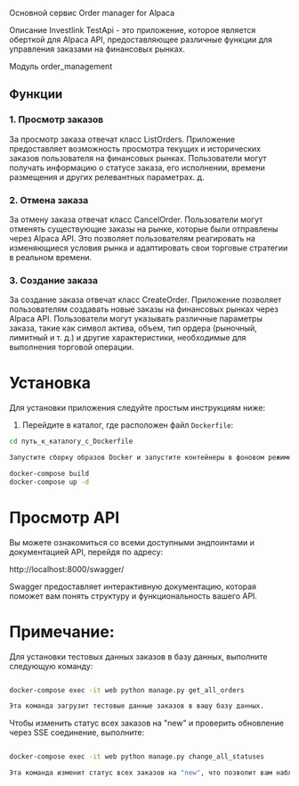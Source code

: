 Основной сервис Order manager for Alpaca

Описание
Investlink TestApi - это приложение, которое является оберткой для Alpaca API, предоставляющее различные функции для управления заказами на финансовых рынках.

Модуль order_management


## Функции

### 1. Просмотр заказов

За просмотр заказа отвечат класс ListOrders. Приложение предоставляет возможность просмотра текущих и исторических заказов пользователя на финансовых рынках. Пользователи могут получать информацию о статусе заказа, его исполнении, времени размещения и других релевантных параметрах.
д.

### 2. Отмена заказа

За отмену заказа отвечат класс CancelOrder. Пользователи могут отменять существующие заказы на рынке, которые были отправлены через Alpaca API. Это позволяет пользователям реагировать на изменяющиеся условия рынка и адаптировать свои торговые стратегии в реальном времени.

### 3. Создание заказа

За создание заказа отвечат класс CreateOrder. Приложение позволяет пользователям создавать новые заказы на финансовых рынках через Alpaca API. Пользователи могут указывать различные параметры заказа, такие как символ актива, объем, тип ордера (рыночный, лимитный и т. д.) и другие характеристики, необходимые для выполнения торговой операции.

# Установка

Для установки приложения следуйте простым инструкциям ниже:

1. Перейдите в каталог, где расположен файл `Dockerfile`:

```bash
cd путь_к_каталогу_с_Dockerfile 

Запустите сборку образов Docker и запустите контейнеры в фоновом режиме с помощью следующих команд:

docker-compose build
docker-compose up -d
```

# Просмотр API

Вы можете ознакомиться со всеми доступными эндпоинтами и документацией API, перейдя по адресу:

http://localhost:8000/swagger/

Swagger предоставляет интерактивную документацию, которая поможет вам понять структуру и функциональность вашего API.

# Примечание:

Для установки тестовых данных заказов в базу данных, выполните следующую команду:

```bash

docker-compose exec -it web python manage.py get_all_orders

Эта команда загрузит тестовые данные заказов в вашу базу данных.
```

Чтобы изменить статус всех заказов на "new" и проверить обновление через SSE соединение, выполните:

```bash

docker-compose exec -it web python manage.py сhange_all_statuses

Эта команда изменит статус всех заказов на "new", что позволит вам наблюдать обновление через SSE соединение.
```



